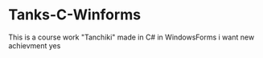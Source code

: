 # Tanks-C-Winforms
This is a course work "Tanchiki" made in C# in WindowsForms
i want new achievment
yes
